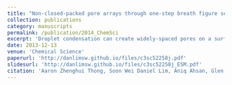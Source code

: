 ```yaml
---
title: "Non-closed-packed pore arrays through one-step breath figure self-assembly and reversal"
collection: publications
category: manuscripts
permalink: /publication/2014_ChemSci
excerpt: 'Droplet condensation can create widely-spaced pores on a surface.'
date: 2013-12-13
venue: 'Chemical Science'
paperurl: 'http://danlimsw.github.io/files/c3sc52258j.pdf'
slidesurl: 'http://danlimsw.github.io/files/c3sc52258j_ESM.pdf'
citation: 'Aaron Zhenghui Thong, Soon Wei Daniel Lim, Aniq Ahsan, Glen Tai Wei Goh, Jianwei Xu, Jia Min Chin, Non-closed-packed pore arrays through one-step breath figure self-assembly and reversal, <i>Chemical Science</i> <b>5</b>, 1375-1382 (2014).'
---
```


